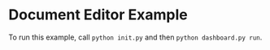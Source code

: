 # Document Editor Example

To run this example, call `python init.py` and then `python dashboard.py run`.
